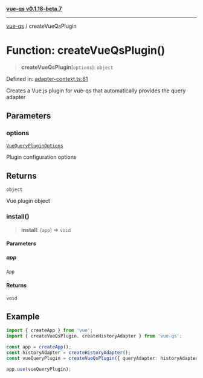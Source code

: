 [**vue-qs v0.1.18-beta.7**](../README.md)

***

[vue-qs](../README.md) / createVueQsPlugin

# Function: createVueQsPlugin()

> **createVueQsPlugin**(`options`): `object`

Defined in: [adapter-context.ts:81](https://github.com/iamsomraj/vue-qs/blob/ff60e1586d4655408e5c5a224bc4b63d54bf2fc1/src/adapter-context.ts#L81)

Creates a Vue.js plugin for vue-qs that automatically provides the query adapter

## Parameters

### options

[`VueQueryPluginOptions`](../interfaces/VueQueryPluginOptions.md)

Plugin configuration options

## Returns

`object`

Vue plugin object

### install()

> **install**: (`app`) => `void`

#### Parameters

##### app

`App`

#### Returns

`void`

## Example

```typescript
import { createApp } from 'vue';
import { createVueQsPlugin, createHistoryAdapter } from 'vue-qs';

const app = createApp();
const historyAdapter = createHistoryAdapter();
const vueQueryPlugin = createVueQsPlugin({ queryAdapter: historyAdapter });

app.use(vueQueryPlugin);
```
